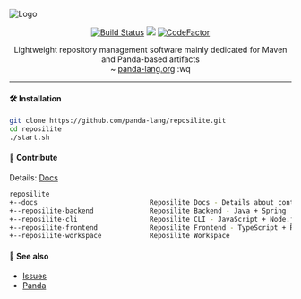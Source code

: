 ![Logo](https://user-images.githubusercontent.com/4235722/63769294-c5e02800-c8d2-11e9-96f9-6f64ee5599a7.png)

<p align="center">
   <a href="https://travis-ci.org/panda-lang/reposilite"><img src="https://travis-ci.org/panda-lang/reposilite.svg?branch=master" alt="Build Status"></a>
   <a href="https://codecov.io/gh/panda-lang/reposilite"><img src="https://codecov.io/gh/panda-lang/reposilite/branch/master/graph/badge.svg"></a>
   <a href="https://www.codefactor.io/repository/github/panda-lang/reposilite"><img src="https://www.codefactor.io/repository/github/panda-lang/reposilite/badge" alt="CodeFactor"></a>
       
  <p align="center">
    Lightweight repository management software mainly dedicated for Maven and Panda-based artifacts<br>
    ~ <a href="https://panda-lang.org/">panda-lang.org</a> :wq
  </p>
  
  <hr>
</p>

#### 🛠 Installation
```bash
git clone https://github.com/panda-lang/reposilite.git
cd reposilite
./start.sh
```

#### 🧬 Contribute
Details: [Docs](https://github.com/panda-lang/reposilite/tree/master/docs)

```bash
reposilite
+--docs                            Reposilite Docs - Details about contributing and specification
+--reposilite-backend              Reposilite Backend - Java + Spring
+--reposilite-cli                  Reposilite CLI - JavaScript + Node.js
+--reposilite-frontend             Reposilite Frontend - TypeScript + React
+--reposilite-workspace            Reposilite Workspace
```

#### 💞 See also
- [Issues](https://github.com/panda-lang/reposilite/issues)
- [Panda](https://github.com/panda-lang/panda)
